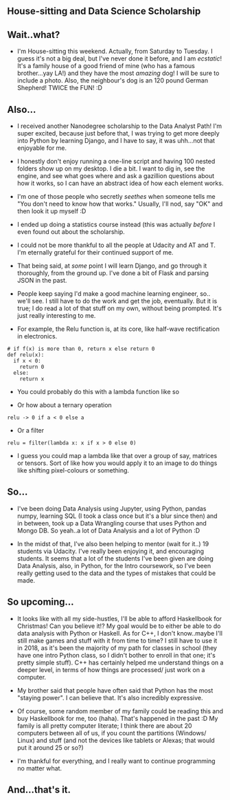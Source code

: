 ## House-sitting and Data Science Scholarship

## Wait..what?

- I'm House-sitting this weekend. Actually, from Saturday to Tuesday. 
  I guess it's not a big deal, but I've never done it before, and 
  I am *ecstatic*! It's a family house of a good friend of mine
  (who has a famous brother...yay LA!) and they have the most 
  *amazing* dog! I will be sure to include a photo. Also,
  the neighbour's dog is an 120 pound German Shepherd! 
  TWICE the FUN! :D
  
## Also...

- I received another Nanodegree scholarship to the Data Analyst Path!
  I'm super excited, because just before that, I was trying to get 
  more deeply into Python by learning Django, and I have to say,
  it was uhh...not that enjoyable for me. 
  
- I honestly don't enjoy running a one-line script and having 100 
  nested folders show up on my desktop. I die a bit. 
  I want to dig in, see the engine, and see what goes where and 
  ask a gazillion questions about how it works, so I can have 
  an abstract idea of how each element works. 
  
- I'm one of those people who secretly *seethes* when someone tells me
  "You don't need to know how that works." Usually, I'll nod, say "OK"
  and then look it up myself :D
  
- I ended up doing a statistics course instead (this was actually
  *before* I even found out about the scholarship.
  
- I could not be more thankful to all the people at Udacity and 
  AT and T. I'm eternally grateful for their continued support of me.
  
- That being said, at *some* point I will learn Django, and go through
  it thoroughly, from the ground up. I've done a bit of Flask and parsing
  JSON in the past.
  
- People keep saying I'd make a good machine learning engineer, so..
  we'll see. I still have to do the work and get the job, eventually.
  But it is true; I do read a lot of that stuff on my own, without being
  prompted. It's just really interesting to me. 
  
- For example, the Relu function is, at its core, 
  like half-wave rectification in electronics. 
  
```
# if f(x) is more than 0, return x else return 0
def relu(x):
  if x < 0:
    return 0
  else:
    return x
```

- You could probably do this with a lambda function like so

- Or how about a ternary operation
```
relu -> 0 if a < 0 else a
```
- Or a filter

```
relu = filter(lambda x: x if x > 0 else 0)
```
- I guess you could map a lambda like that over a group of say, matrices or tensors.
  Sort of like how you would apply it to an image to do things like shifting pixel-colours
  or something. 
  
## So...

- I've been doing Data Analysis using Jupyter, using Python, pandas
  numpy, learning SQL (I took a class once but it's a blur since then)
  and in between, took up a Data Wrangling course that uses Python
  and Mongo DB. So yeah..a lot of Data Analysis and a lot of Python :D
  
- In the midst of that, I've also been helping to mentor (wait for it..)
  19 students via Udacity. I've really been enjoying it, and encouraging
  students. It seems that a lot of the students I've been given are doing
  Data Analysis, also, in Python, for the Intro coursework, so I've been
  really getting used to the data and the types of mistakes that could 
  be made. 
  
 ## So upcoming...
 
 - It looks like with all my side-hustles, I'll be able to afford Haskellbook
   for Christmas! Can you believe it!? My goal would be to either be able to do
   data analysis with Python or Haskell. As for C++, I don't know..maybe I'll
   still make games and stuff with it from time to time? I still have to use it 
   in 2018, as it's been the majority of my path for classes in school (they have 
   one intro Python class, so I didn't bother to enroll in that one; it's pretty 
   simple stuff). C++ has certainly helped me understand things on a deeper level,
   in terms of how things are processed/ just work on a computer. 
   
 - My brother said that people have often said that Python has the most "staying power".
   I can believe that. It's also incredibly expressive. 
   
 - Of course, some random member of my family could be reading this and 
   buy Haskellbook for me, too (haha). That's happened in the past :D
   My family is all pretty computer literate; I think there are about 20 computers
   between all of us, if you count the partitions (Windows/ Linux) and stuff (and not the devices
   like tablets or Alexas; that would put it around 25 or so?)
   
 - I'm thankful for everything, and I really want to continue programming no matter what. 
 
 ## And...that's it.
 
